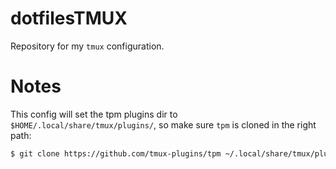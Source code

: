 # dotfilesTMUX

Repository for my `tmux` configuration.

# Notes

This config will set the tpm plugins dir to `$HOME/.local/share/tmux/plugins/`, so make sure `tpm` is cloned in the right path:

```bash
$ git clone https://github.com/tmux-plugins/tpm ~/.local/share/tmux/plugins/tpm
```
